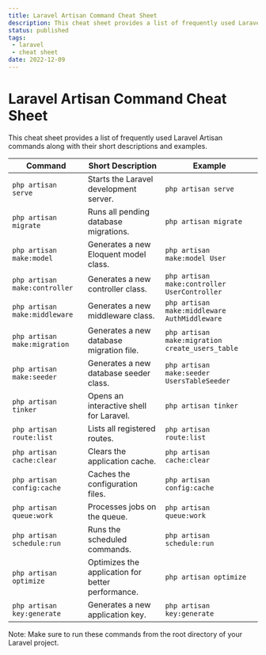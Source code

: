 ```yaml
---
title: Laravel Artisan Command Cheat Sheet
description: This cheat sheet provides a list of frequently used Laravel Artisan commands
status: published
tags:
 - laravel
 - cheat sheet
date: 2022-12-09
---
```

# Laravel Artisan Command Cheat Sheet

This cheat sheet provides a list of frequently used Laravel Artisan commands along with their short descriptions and examples.

| Command | Short Description | Example |
|---------|------------------|---------|
| `php artisan serve` | Starts the Laravel development server. | `php artisan serve` |
| `php artisan migrate` | Runs all pending database migrations. | `php artisan migrate` |
| `php artisan make:model` | Generates a new Eloquent model class. | `php artisan make:model User` |
| `php artisan make:controller` | Generates a new controller class. | `php artisan make:controller UserController` |
| `php artisan make:middleware` | Generates a new middleware class. | `php artisan make:middleware AuthMiddleware` |
| `php artisan make:migration` | Generates a new database migration file. | `php artisan make:migration create_users_table` |
| `php artisan make:seeder` | Generates a new database seeder class. | `php artisan make:seeder UsersTableSeeder` |
| `php artisan tinker` | Opens an interactive shell for Laravel. | `php artisan tinker` |
| `php artisan route:list` | Lists all registered routes. | `php artisan route:list` |
| `php artisan cache:clear` | Clears the application cache. | `php artisan cache:clear` |
| `php artisan config:cache` | Caches the configuration files. | `php artisan config:cache` |
| `php artisan queue:work` | Processes jobs on the queue. | `php artisan queue:work` |
| `php artisan schedule:run` | Runs the scheduled commands. | `php artisan schedule:run` |
| `php artisan optimize` | Optimizes the application for better performance. | `php artisan optimize` |
| `php artisan key:generate` | Generates a new application key. | `php artisan key:generate` |

Note: Make sure to run these commands from the root directory of your Laravel project.